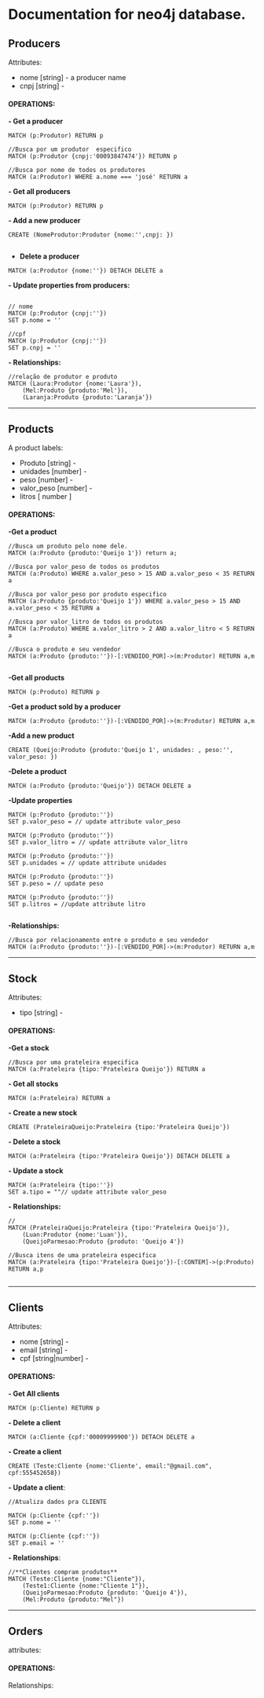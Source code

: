 # Documentation for neo4j database.

## Producers 

Attributes:

- nome [string] -   a producer name 
- cnpj [string] - 

#### OPERATIONS:

**- Get a producer**

```cypher
MATCH (p:Produtor) RETURN p

//Busca por um produtor  especifico
MATCH (p:Produtor {cnpj:'00093847474'}) RETURN p

//Busca por nome de todos os produtores
MATCH (a:Produtor) WHERE a.nome === 'josé' RETURN a
```

**- Get all producers**

```cypher
MATCH (p:Produtor) RETURN p
```

**- Add a new producer**

```cypher
CREATE (NomeProdutor:Produtor {nome:'',cnpj: })
                                
```

- **Delete a producer**

```cypher
MATCH (a:Produtor {nome:''}) DETACH DELETE a
```

 **- Update properties from producers:**

```cypher

// nome
MATCH (p:Produtor {cnpj:''})
SET p.nome = ''

//cpf  
MATCH (p:Produtor {cnpj:''})
SET p.cnpj = ''

```

**- Relationships:**

```cypher
//relação de produtor e produto
MATCH (Laura:Produtor {nome:'Laura'}),
    (Mel:Produto {produto:'Mel'}),
    (Laranja:Produto {produto:'Laranja'})
```

---

## Products

A product labels:

- Produto [string] -   
- unidades [number] -  
- peso [number] - 
- valor_peso [number] - 
- litros [ number ] 

#### OPERATIONS:

**-Get a product**

```cypher
//Busca um produto pelo nome dele.
MATCH (a:Produto {produto:'Queijo 1'}) return a; 

//Busca por valor_peso de todos os produtos
MATCH (a:Produto) WHERE a.valor_peso > 15 AND a.valor_peso < 35 RETURN a

//Busca por valor_peso por produto especifico
MATCH (a:Produto {produto:'Queijo 1'}) WHERE a.valor_peso > 15 AND a.valor_peso < 35 RETURN a

//Busca por valor_litro de todos os produtos
MATCH (a:Produto) WHERE a.valor_litro > 2 AND a.valor_litro < 5 RETURN a

//Busca o produto e seu vendedor
MATCH (a:Produto {produto:''})-[:VENDIDO_POR]->(m:Produtor) RETURN a,m


```

**-Get all products**

```cypher
MATCH (p:Produto) RETURN p
```

**-Get a product sold by a producer**  

```cypher
MATCH (a:Produto {produto:''})-[:VENDIDO_POR]->(m:Produtor) RETURN a,m
```

**-Add a new product** 

```cypher
CREATE (Queijo:Produto {produto:'Queijo 1', unidades: , peso:'', valor_peso: })
```

**-Delete a product**

```cypher
MATCH (a:Produto {produto:'Queijo'}) DETACH DELETE a
```

**-Update properties**

```cypher
MATCH (p:Produto {produto:''})
SET p.valor_peso = // update attribute valor_peso

MATCH (p:Produto {produto:''})
SET p.valor_litro = // update attribute valor_litro

MATCH (p:Produto {produto:''})
SET p.unidades = // update attribute unidades

MATCH (p:Produto {produto:''})
SET p.peso = // update peso

MATCH (p:Produto {produto:''})
SET p.litros = //update attribute litro
                   
```

**-Relationships:**

```cypher
//Busca por relacionamento entre o produto e seu vendedor
MATCH (a:Produto {produto:''})-[:VENDIDO_POR]->(m:Produtor) RETURN a,m
```

---

## Stock

Attributes:

- tipo [string] -   

#### OPERATIONS:

**-Get a stock**

```cypher
//Busca por uma prateleira especifica
MATCH (a:Prateleira {tipo:'Prateleira Queijo'}) RETURN a
```

**- Get all stocks**

```cypher
MATCH (a:Prateleira) RETURN a
```

**- Create a new stock**

```cypher 
CREATE (PrateleiraQueijo:Prateleira {tipo:'Prateleira Queijo'})
```

**- Delete a stock**

```cypher 
MATCH (a:Prateleira {tipo:'Prateleira Queijo'}) DETACH DELETE a
```

**- Update a stock**

```cypher
MATCH (a:Prateleira {tipo:''})
SET a.tipo = ""// update attribute valor_peso

```

**- Relationships:** 

```cypher
// 
MATCH (PrateleiraQueijo:Prateleira {tipo:'Prateleira Queijo'}),
    (Luan:Produtor {nome:'Luan'}),
    (QueijoParmesao:Produto {produto: 'Queijo 4'})
                              
//Busca itens de uma prateleira especifica
MATCH (a:Prateleira {tipo:'Prateleira Queijo'})-[:CONTEM]->(p:Produto) RETURN a,p
                              
```



---

## Clients

Attributes:

- nome [string] -   
- email [string] -  
- cpf [string|number] - 

#### OPERATIONS:

**- Get All clients**

```cypher
MATCH (p:Cliente) RETURN p
```

**- Delete a client**

```cypher
MATCH (a:Cliente {cpf:'00009999900'}) DETACH DELETE a
```

**- Create a client**

```cypher
CREATE (Teste:Cliente {nome:'Cliente', email:"@gmail.com", cpf:555452658})
```

**- Update a client**:

```cypher
//Atualiza dados pra CLIENTE

MATCH (p:Cliente {cpf:''})
SET p.nome = ''

MATCH (p:Cliente {cpf:''})
SET p.email = ''
```

**- Relationships**:

```cypher
//**Clientes compram produtos**   
MATCH (Teste:Cliente {nome:"Cliente"}),
    (Teste1:Cliente {nome:"Cliente 1"}),
    (QueijoParmesao:Produto {produto: 'Queijo 4'}),
    (Mel:Produto {produto:"Mel"})

```

---

## Orders 

attributes:

#### OPERATIONS:



Relationships: 



